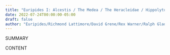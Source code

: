 ```yaml
---
title: "Euripides I: Alcestis / The Medea / The Heracleidae / Hippolytus"
date: 2022-07-24T00:00:00-05:00
draft: false
author: "Euripides/Richmond Lattimore/David Grene/Rex Warner/Ralph Gladstone"
---
```


SUMMARY

<!--more-->

CONTENT